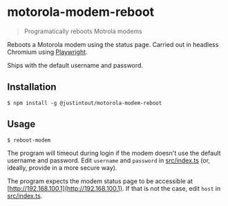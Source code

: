 # motorola-modem-reboot
> Programatically reboots Motrola modems 

Reboots a Motorola modem using the status page. Carried out in headless Chromium using [Playwright](https://playwright.dev). 

Ships with the default username and password.

## Installation

```
$ npm install -g @justintout/motorola-modem-reboot
```

## Usage

```
$ reboot-modem
```

The program will timeout during login if the modem doesn't use the default username and password.
Edit `username` and `password` in [src/index.ts](./src/index.ts) (or, ideally, provide in a more secure way).  

The program expects the modem status page to be accessible at [http://192.168.100.1](http://192.168.100.1). 
If that is not the case, edit `host` in [src/index.ts](./src/index.ts).